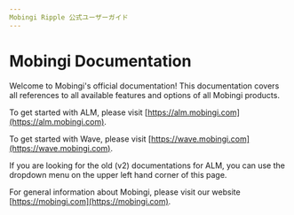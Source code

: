 ```yaml
---
Mobingi Ripple 公式ユーザーガイド
---
```


# Mobingi Documentation

Welcome to Mobingi's official documentation! This documentation covers all references to all available features and options of all Mobingi products.

To get started with ALM, please visit [https://alm.mobingi.com](https://alm.mobingi.com).

To get started with Wave, please visit [https://wave.mobingi.com](https://wave.mobingi.com).

If you are looking for the old \(v2\) documentations for ALM, you can use the dropdown menu on the upper left hand corner of this page.

For general information about Mobingi, please visit our website [https://mobingi.com](https://mobingi.com).

